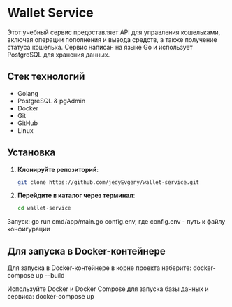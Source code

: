 # Wallet Service

Этот учебный сервис предоставляет API для управления кошельками, включая операции пополнения и вывода средств, а также получение статуса кошелька. Сервис написан на языке Go и использует PostgreSQL для хранения данных.

## Стек технологий

- Golang
- PostgreSQL & pgAdmin
- Docker
- Git
- GitHub
- Linux

## Установка

1. **Клонируйте репозиторий**:

   ```bash
   git clone https://github.com/jedyEvgeny/wallet-service.git

2. **Перейдите в каталог через терминал**:

   ```bash
   cd wallet-service

Запуск: go run cmd/app/main.go config.env, 
где config.env - путь к файлу конфигурации

## Для запуска в Docker-контейнере
Для запуска в Docker-контейнере в корне проекта наберите:
docker-compose up --build

Используйте Docker и Docker Compose для запуска базы данных и сервиса:
docker-compose up
